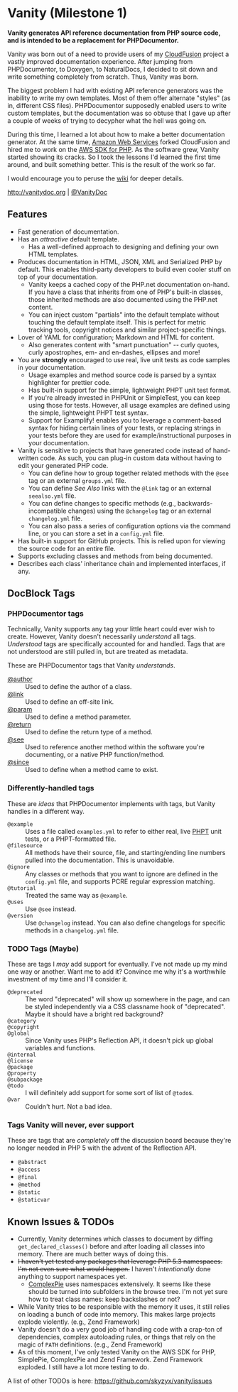# Vanity (Milestone 1)

**Vanity generates API reference documentation from PHP source code, and is intended to be a replacement for PHPDocumentor.**

Vanity was born out of a need to provide users of my [CloudFusion](http://getcloudfusion.com) project a vastly improved
documentation experience. After jumping from PHPDocumentor, to Doxygen, to NaturalDocs, I decided to sit down and write
something completely from scratch. Thus, Vanity was born.

The biggest problem I had with existing API reference generators was the inability to write my own templates. Most of them
offer alternate "styles" (as in, different CSS files). PHPDocumentor supposedly enabled users to write custom templates, but
the documentation was so obtuse that I gave up after a couple of weeks of trying to decypher what the hell was going on.

During this time, I learned a lot about how to make a better documentation generator. At the same time,
[Amazon Web Services](http://aws.amazon.com) forked CloudFusion and hired me to work on the
[AWS SDK for PHP](http://aws.amazon.com/sdkforphp). As the software grew, Vanity started showing its cracks. So I took
the lessons I'd learned the first time around, and built something better. This is the result of the work so far.

I would encourage you to peruse the [wiki](https://github.com/skyzyx/vanity/wiki) for deeper details.

<http://vanitydoc.org> | [@VanityDoc](http://twitter.com/vanitydoc)


## Features

* Fast generation of documentation.
* Has an _attractive_ default template.
	* Has a well-defined approach to designing and defining your own HTML templates.
* Produces documentation in HTML, JSON, XML and Serialized PHP by default. This enables third-party developers to build even cooler stuff on top of your documentation.
	* Vanity keeps a cached copy of the PHP.net documentation on-hand. If you have a class that inherits from one of PHP's built-in classes, those inherited methods are also documented using the PHP.net content.
	* You can inject custom "partials" into the default template without touching the default template itself. This is perfect for metric tracking tools, copyright notices and similar project-specific things.
* Lover of YAML for configuration; Markdown and HTML for content.
	* Also generates content with "smart punctuation" -- curly quotes, curly apostrophes, em- and en-dashes, ellipses and more!
* You are **strongly** encouraged to use real, live unit tests as code samples in your documentation.
	* Usage examples and method source code is parsed by a syntax highlighter for prettier code.
	* Has built-in support for the simple, lightweight PHPT unit test format.
	* If you're already invested in PHPUnit or SimpleTest, you can keep using those for tests. However, all usage examples are defined using the simple, lightweight PHPT test syntax.
	* Support for Examplify! enables you to leverage a comment-based syntax for hiding certain lines of your tests, or replacing strings in your tests before they are used for example/instructional purposes in your documentation.
* Vanity is sensitive to projects that have generated code instead of hand-written code. As such, you can plug-in custom data without having to edit your generated PHP code.
	* You can define how to group together related methods with the `@see` tag or an external `groups.yml` file.
	* You can define _See Also_ links with the `@link` tag or an external `seealso.yml` file.
	* You can define changes to specific methods (e.g., backwards-incompatible changes) using the `@changelog` tag or an external `changelog.yml` file.
	* You can also pass a series of configuration options via the command line, or you can store a set in a `config.yml` file.
* Has built-in support for GitHub projects. This is relied upon for viewing the source code for an entire file.
* Supports excluding classes and methods from being documented.
* Describes each class' inheritance chain and implemented interfaces, if any.


## DocBlock Tags

### PHPDocumentor tags

Technically, Vanity supports any tag your little heart could ever wish to create. However, Vanity doesn't necessarily
_understand_ all tags. _Understood_ tags are specifically accounted for and handled. Tags that are not understood are
still pulled in, but are treated as metadata.

These are PHPDocumentor tags that Vanity _understands_.

<dl>
	<dt><a href="http://manual.phpdoc.org/HTMLSmartyConverter/HandS/phpDocumentor/tutorial_tags.author.pkg.html">@author</a></dt>
	<dd>Used to define the author of a class.</dd>
	<dt><a href="http://manual.phpdoc.org/HTMLSmartyConverter/HandS/phpDocumentor/tutorial_tags.link.pkg.html">@link</a></dt>
	<dd>Used to define an off-site link.</dd>
	<dt><a href="http://manual.phpdoc.org/HTMLSmartyConverter/HandS/phpDocumentor/tutorial_tags.param.pkg.html">@param</a></dt>
	<dd>Used to define a method parameter.</dd>
	<dt><a href="http://manual.phpdoc.org/HTMLSmartyConverter/HandS/phpDocumentor/tutorial_tags.return.pkg.html">@return</a></dt>
	<dd>Used to define the return type of a method.</dd>
	<dt><a href="http://manual.phpdoc.org/HTMLSmartyConverter/HandS/phpDocumentor/tutorial_tags.see.pkg.html">@see</a></dt>
	<dd>Used to reference another method within the software you're documenting, or a native PHP function/method.</dd>
	<dt><a href="http://manual.phpdoc.org/HTMLSmartyConverter/HandS/phpDocumentor/tutorial_tags.since.pkg.html">@since</a></dt>
	<dd>Used to define when a method came to exist.</dd>
</dl>

### Differently-handled tags

These are _ideas_ that PHPDocumentor implements with tags, but Vanity handles in a different way.

<dl>
	<dt><code>@example</code></dt>
	<dd>Uses a file called <code>examples.yml</code> to refer to either real, live <a href="http://qa.php.net/write-test.php">PHPT</a> unit tests, or a PHPT-formatted file.</dd>
	<dt><code>@filesource</code></dt>
	<dd>All methods have their source, file, and starting/ending line numbers pulled into the documentation. This is unavoidable.</dd>
	<dt><code>@ignore</code></dt>
	<dd>Any classes or methods that you want to ignore are defined in the <code>config.yml</code> file, and supports PCRE regular expression matching.</dd>
	<dt><code>@tutorial</code></dt>
	<dd>Treated the same way as <code>@example</code>.</dd>
	<dt><code>@uses</code></dt>
	<dd>Use <code>@see</code> instead.</dd>
	<dt><code>@version</code></dt>
	<dd>Use <code>@changelog</code> instead. You can also define changelogs for specific methods in a <code>changelog.yml</code> file.</dd>
</dl>

### TODO Tags (Maybe)

These are tags I _may_ add support for eventually. I've not made up my mind one way or another. Want me to add it?
Convince me why it's a worthwhile investment of my time and I'll consider it.

<dl>
	<dt><code>@deprecated</code></dt>
	<dd>The word "deprecated" will show up somewhere in the page, and can be styled independently via a CSS classname hook of "deprecated". Maybe it should have a bright red background?</dd>
	<dt><code>@category</code></dt>
	<dt><code>@copyright</code></dt>
	<dt><code>@global</code></dt>
	<dd>Since Vanity uses PHP's Reflection API, it doesn't pick up global variables and functions.</dd>
	<dt><code>@internal</code></dt>
	<dt><code>@license</code></dt>
	<dt><code>@package</code></dt>
	<dt><code>@property</code></dt>
	<dt><code>@subpackage</code></dt>
	<dt><code>@todo</code></dt>
	<dd>I will definitely add support for some sort of list of <code>@todo</code>s.</dd>
	<dt><code>@var</code></dt>
	<dd>Couldn't hurt. Not a bad idea.</dd>
</dl>

### Tags Vanity will never, ever support

These are tags that are _completely_ off the discussion board because they're no longer needed in PHP 5 with the advent
of the Reflection API.

* `@abstract`
* `@access`
* `@final`
* `@method`
* `@static`
* `@staticvar`


## Known Issues & TODOs

* Currently, Vanity determines which classes to document by diffing <code>get_declared_classes()</code> before and after loading all classes into memory. There are much better ways of doing this.
* <strike>I haven't yet tested any packages that leverage PHP 5.3 namespaces. I'm not even sure what would happen.</strike> I haven't _intentionally_ done anything to support namespaces yet.
	* [ComplexPie](https://github.com/gsnedders/complexpie) uses namespaces extensively. It seems like these should be turned into subfolders in the browse tree. I'm not yet sure how to treat class names: keep backslashes or not?
* While Vanity tries to be responsible with the memory it uses, it still relies on loading a bunch of code into memory. This makes large projects explode violently. (e.g., Zend Framework)
* Vanity doesn't do a very good job of handling code with a crap-ton of dependencies, complex autoloading rules, or things that rely on the magic of `PATH` definitions. (e.g., Zend Framework)
* As of this moment, I've only tested Vanity on the AWS SDK for PHP, SimplePie, ComplexPie and Zend Framework. Zend Framework exploded. I still have a lot more testing to do.

A list of other TODOs is here: <https://github.com/skyzyx/vanity/issues>

